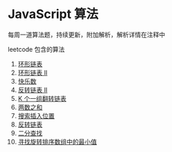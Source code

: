 # JavaScript 算法

每周一道算法题，持续更新，附加解析，解析详情在注释中

leetcode 包含的算法

1. [环形链表](https://leetcode.cn/problems/linked-list-cycle/)
2. [环形链表 II](https://leetcode.cn/problems/linked-list-cycle-ii)
3. [快乐数](https://leetcode.cn/problems/happy-number)
4. [反转链表 II](https://leetcode.cn/problems/reverse-linked-list-ii)
5. [K 个一组翻转链表](https://leetcode.cn/problems/reverse-nodes-in-k-group)
6. [两数之和](https://leetcode.cn/problems/two-sum/)
7. [搜索插入位置](https://leetcode.cn/problems/search-insert-position)
8. [反转链表](https://leetcode.cn/problems/reverse-linked-list)
9. [二分查找](https://leetcode.cn/problems/binary-search/)
10. [寻找旋转排序数组中的最小值](https://leetcode.cn/problems/find-minimum-in-rotated-sorted-array/)
